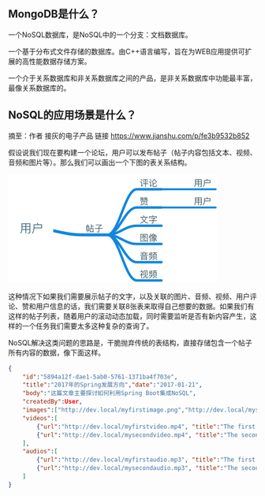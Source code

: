 ## MongoDB是什么？

一个NoSQL数据库，是NoSQL中的一个分支：文档数据库。

一个基于分布式文件存储的数据库。由C++语言编写，旨在为WEB应用提供可扩展的高性能数据存储方案。

一个介于关系数据库和非关系数据库之间的产品，是非关系数据库中功能最丰富，最像关系数据库的。

## NoSQL的应用场景是什么？

摘至：作者 接灰的电子产品 链接 https://www.jianshu.com/p/fe3b9532b852

假设说我们现在要构建一个论坛，用户可以发布帖子（帖子内容包括文本、视频、音频和图片等）。那么我们可以画出一个下图的表关系结构。

![论坛](论坛.png)

这种情况下如果我们需要展示帖子的文字，以及关联的图片、音频、视频、用户评论、赞和用户信息的话，我们需要关联8张表来取得自己想要的数据。如果我们有这样的帖子列表，随着用户的滚动动态加载，同时需要监听是否有新内容产生，这样的一个任务我们需要太多这种复杂的查询了。

NoSQL解决这类问题的思路是，干脆抛弃传统的表结构，直接存储包含一个帖子所有内容的数据，像下面这样。

```json
{
	"id":"5894a12f-dae1-5ab0-5761-1371ba4f703e",
	"title":"2017年的Spring发展方向","date":"2017-01-21",
	"body":"这篇文章主要探讨如何利用Spring Boot集成NoSQL",
	"createdBy":User,
	"images":["http://dev.local/myfirstimage.png","http://dev.local/mysecondimage.png"],
	"videos":[
 		{"url":"http://dev.local/myfirstvideo.mp4", "title":"The first video"},
		{"url":"http://dev.local/mysecondvideo.mp4", "title":"The second video"} 
	],
	"audios":[ 
		{"url":"http://dev.local/myfirstaudio.mp3", "title":"The first audio"}, 
		{"url":"http://dev.local/mysecondaudio.mp3", "title":"The second audio"} 
	]
}
```

